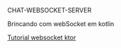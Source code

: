 CHAT-WEBSOCKET-SERVER

Brincando com webSocket em kotlin

[Tutorial websocket ktor](https://play.kotlinlang.org/hands-on/Creating%20a%20WebSocket%20Chat%20with%20Ktor/01_introduction)